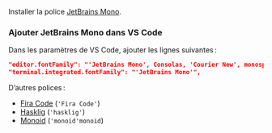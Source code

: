 Installer la police [JetBrains Mono](https://www.jetbrains.com/fr-fr/lp/mono/).

### Ajouter JetBrains Mono dans VS Code

Dans les paramètres de VS Code, ajouter les lignes suivantes :

```json
"editor.fontFamily": "'JetBrains Mono', Consolas, 'Courier New', monospace",
"terminal.integrated.fontFamily": "'JetBrains Mono'",
```

D’autres polices :

- [Fira Code](https://github.com/tonsky/FiraCode) (`'Fira Code'`)
- [Hasklig](https://github.com/i-tu/Hasklig/) (`'hasklig'`)
- [Monoid](https://larsenwork.com/monoid/) (`'monoid'monoid`)

